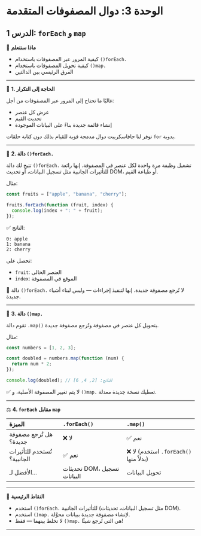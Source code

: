 # الوحدة 3: دوال المصفوفات المتقدمة

## الدرس 1: `forEach` و `map`


🧠 **ماذا ستتعلم**
*	كيفية المرور عبر المصفوفات باستخدام `()forEach.`
*	كيفية تحويل المصفوفات باستخدام `()map.`
*	الفرق الرئيسي بين الدالتين

---

🔁 **1. الحاجة إلى التكرار**

غالبًا ما تحتاج إلى المرور عبر المصفوفات من أجل:
*	عرض كل عنصر
*	تحديث القيم
*	إنشاء قائمة جديدة بناءً على البيانات الموجودة

توفر لنا جافاسكريبت دوال مدمجة قوية للقيام بذلك دون كتابة حلقات `for` يدوية.

---

🔹 **2. دالة `()forEach.`**

تتيح لك دالة `()forEach.` تشغيل وظيفة مرة واحدة لكل عنصر في المصفوفة.
إنها رائعة للتأثيرات الجانبية مثل تسجيل البيانات، أو تحديث DOM، أو طباعة القيم.

مثال:
```javascript
const fruits = ["apple", "banana", "cherry"];

fruits.forEach(function (fruit, index) {
  console.log(index + ": " + fruit);
});
```

✅ الناتج:
```
0: apple
1: banana
2: cherry
```

تحصل على:
*	`fruit`: العنصر الحالي
*	`index`: الموقع في المصفوفة

🧠 دالة `()forEach.` لا تُرجع مصفوفة جديدة. إنها لتنفيذ إجراءات — وليس لبناء أشياء جديدة.

---

🔷 **3. دالة `()map.`**

تقوم دالة `.map()` بتحويل كل عنصر في مصفوفة وتُرجع مصفوفة جديدة.

مثال:
```javascript
const numbers = [1, 2, 3];

const doubled = numbers.map(function (num) {
  return num * 2;
});

console.log(doubled); // الناتج: [2, 4, 6]
```

✅ لا يتم تغيير المصفوفة الأصلية، و `()map.` تعطيك نسخة جديدة معدلة.

---

⚖️ **4. `forEach` مقابل `map`**

| الميزة                | `.forEach()`                      | `.map()`                                 |
| :-------------------- | :-------------------------------- | :--------------------------------------- |
| هل تُرجع مصفوفة جديدة؟ | ❌ لا                             | ✅ نعم                                  |
| تُستخدم للتأثيرات الجانبية؟ | ✅ نعم                            | ❌ لا (استخدم `.forEach()` بدلاً منها) |
| الأفضل لـ...           | تحديثات DOM، تسجيل البيانات     | تحويل البيانات                          |


---

🧠 **النقاط الرئيسية**
*	استخدم `()forEach.` للتأثيرات الجانبية (مثل تسجيل البيانات، تحديثات DOM).
*	استخدم `()map.` لإنشاء مصفوفة جديدة ببيانات محوَّلة.
*	لا تخلط بينهما — فقط `()map.` هي التي تُرجع شيئًا!

---
